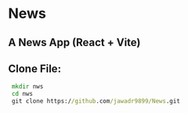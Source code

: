 # News 
## A News App (React + Vite)

## Clone File:
```cmd
 mkdir nws
 cd nws
 git clone https://github.com/jawadr9899/News.git
```